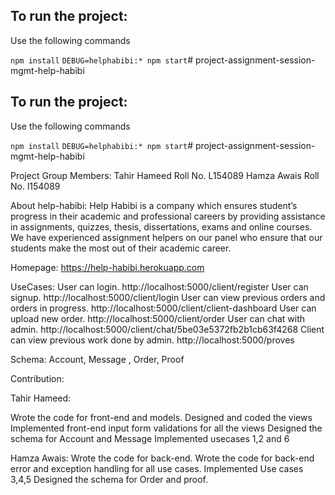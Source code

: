 ## To run the project:
Use the following commands

`npm install`
`DEBUG=helphabibi:* npm start`# project-assignment-session-mgmt-help-habibi
## To run the project:
Use the following commands

`npm install`
`DEBUG=helphabibi:* npm start`# project-assignment-session-mgmt-help-habibi


Project Group Members:
Tahir Hameed Roll No. L154089
Hamza Awais Roll No. l154089

About help-habibi:
Help Habibi is a company which ensures student’s progress in their academic and professional careers by providing assistance in assignments, quizzes, thesis, dissertations, exams and online courses. We have experienced assignment helpers on our panel who ensure that our students make the most out of their academic career.

Homepage: https://help-habibi.herokuapp.com



UseCases:
User can login. http://localhost:5000/client/register
User can signup.  http://localhost:5000/client/login
User can view previous orders and orders in progress. http://localhost:5000/client/client-dashboard
User can upload new order. http://localhost:5000/client/order
User can chat with admin. http://localhost:5000/client/chat/5be03e5372fb2b1cb63f4268
Client can view previous work done by admin.  http://localhost:5000/proves


Schema:
Account,
Message ,
Order,
Proof

Contribution:

Tahir Hameed:

Wrote the code for front-end and models.
Designed and coded the views
Implemented front-end input form validations for all the views
Designed the schema for Account and Message
Implemented usecases 1,2 and 6

Hamza Awais:
Wrote the code for back-end.
Wrote the code for back-end error and exception handling for all use cases.
Implemented Use cases 3,4,5
Designed the schema for Order and proof.




